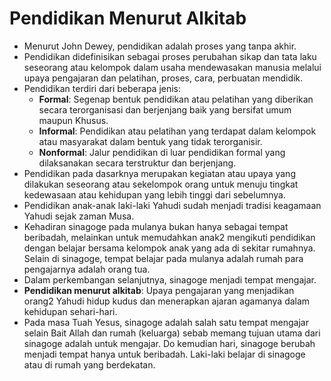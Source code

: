 # Pendidikan Menurut Alkitab

- Menurut John Dewey, pendidikan adalah proses yang tanpa akhir.
- Pendidikan didefinisikan sebagai proses perubahan sikap dan tata laku seseorang atau kelompok dalam usaha mendewasakan manusia melalui upaya pengajaran dan pelatihan, proses, cara, perbuatan mendidik.
- Pendidikan terdiri dari beberapa jenis:
    - **Formal**: Segenap bentuk pendidikan atau pelatihan yang diberikan secara terorganisasi dan berjenjang baik yang bersifat umum maupun Khusus.
    - **Informal**: Pendidikan atau pelatihan yang terdapat dalam kelompok atau masyarakat dalam bentuk yang tidak terorganisir.
    - **Nonformal**: Jalur pendidikan di luar pendidikan formal yang dilaksanakan secara terstruktur dan berjenjang.
- Pendidikan pada dasarknya merupakan kegiatan atau upaya yang dilakukan seseorang atau sekelompok orang untuk menuju tingkat kedewasaan atau kehidupan yang lebih tinggi dari sebelumnya.
- Pendidikan anak-anak laki-laki Yahudi sudah menjadi tradisi keagamaan Yahudi sejak zaman Musa.
- Kehadiran sinagoge pada mulanya bukan hanya sebagai tempat beribadah, melainkan untuk memudahkan anak2 mengikuti pendidikan dengan belajar bersama kelompok anak yang ada di sekitar rumahnya. Selain di sinagoge, tempat belajar pada mulanya adalah rumah para pengajarnya adalah orang tua.
- Dalam perkembangan selanjutnya, sinagoge menjadi tempat mengajar. 
- **Pendidikan menurut alkitab**: Upaya pengajaran yang menjadikan orang2 Yahudi hidup kudus dan menerapkan ajaran agamanya dalam kehidupan sehari-hari.
- Pada masa Tuah Yesus, sinagoge adalah salah satu tempat mengajar selain Bait Allah dan rumah (keluarga) sebab memang tujuan utama dari sinagoge adalah untuk mengajar. Do kemudian hari, sinagoge berubah menjadi tempat hanya untuk beribadah. Laki-laki belajar di sinagoge atau di rumah yang berdekatan.
